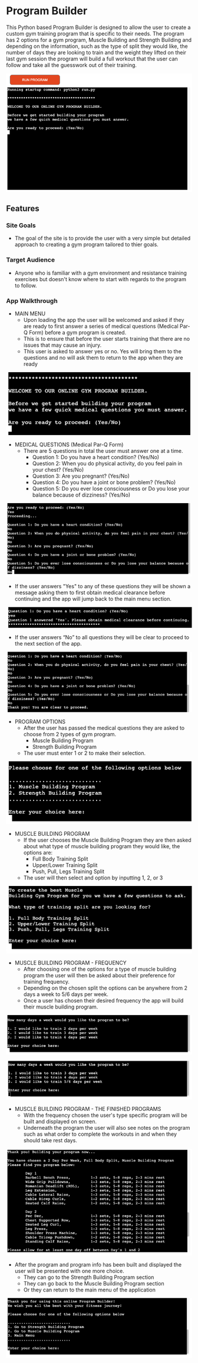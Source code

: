 # Program Builder

This Python based Program Builder is designed to allow the user to create a custom gym training program that is specific to their needs. The program has 2 options for a gym program, Muscle Building and Strength Building and depending on the information, such as the type of split they would like, the number of days they are looking to train and the weight they lifted on their last gym session the program will build a full workout that the user can follow and take all the guesswork out of their training.

![Program Builder Menu Page](docs/readmepics/program_builder.png)

## Features

### Site Goals

* The goal of the site is to provide the user with a very simple but detailed approach to creating a gym program tailored to thier goals.

### Target Audience

* Anyone who is familiar with a gym environment and resistance training exercises but doesn't know where to start with regards to the program to follow.

### App Walkthrough

* MAIN MENU
    * Upon loading the app the user will be welcomed and asked if they are ready to first answer a series of medical questions (Medical Par-Q Form) before a gym program is created.
    * This is to ensure that before the user starts training that there are no issues that may cause an injury.
    * This user is asked to answer yes or no. Yes will bring them to the questions and no will ask them to return to the app when they are ready

![Main Menu](docs/readmepics/main_menu.png)

* MEDICAL QUESTIONS (Medical Par-Q Form)
    * There are 5 questions in total the user must answer one at a time.
        * Question 1: Do you have a heart condition? (Yes/No)
        * Question 2: When you do physical activity, do you feel pain in your chest? (Yes/No)
        * Question 3: Are you pregnant? (Yes/No)
        * Question 4: Do you have a joint or bone problem? (Yes/No)
        * Question 5: Do you ever lose consciousness or Do you lose your balance because of dizziness? (Yes/No)

![Par-Q Questions](docs/readmepics/par_q.png)

* If the user answers "Yes" to any of these questions they will be shown a message asking them to first obtain medical clearance before continuing and the app will jump back to the main menu section.

![Yes response to Par-Q Questions](docs/readmepics/yes_par_q.png)

* If the user answers “No” to all questions they will be clear to proceed to the next section of the app.

![No response to Par-Q Questions](docs/readmepics/no_par_q.png)

* PROGRAM OPTIONS
    * After the user has passed the medical questions they are asked to choose from 2 types of gym program.
        * Muscle Building Program
        * Strength Building Program
    * The user must enter 1 or 2 to make their selection.

![Program Options](docs/readmepics/program_options.png)

* MUSCLE BUILDING PROGRAM
    * If the user chooses the Muscle Building Program they are then asked about what type of muscle building program they would like, the options are:
        * Full Body Training Split
        * Upper/Lower Training Split
        * Push, Pull, Legs Training Split
    * The user will then select and option by inputting 1, 2, or 3

![Muscle Building Program](docs/readmepics/muscle_building_program.png)

* MUSCLE BUILDING PROGRAM - FREQUENCY
    * After choosing one of the options for a type of muscle building program the user will then be asked about their preference for training frequency.
    * Depending on the chosen split the options can be anywhere from 2 days a week to 5/6 days per week.
    * Once a user has chosen their desired frequency the app will build their muscle building program.

![Frequency 1](docs/readmepics/frequency1.png)

![Frequency 2](docs/readmepics/frequency2.png)

* MUSCLE BUILDING PROGRAM - THE FINISHED PROGRAMS
    * With the frequency chosen the user's type specific program will be built and displayed on screen.
    * Underneath the program the user will also see notes on the program such as what order to complete the workouts in and when they should take rest days.

![Finished Program](docs/readmepics/finished_program.png)

* After the program and program info has been built and displayed the user will be presented with one more choice.
    * They can go to the Strength Building Program section
    * They can go back to the Muscle Building Program section
    * Or they can return to the main menu of the application

![End Choice](docs/readmepics/end_choice.png)
